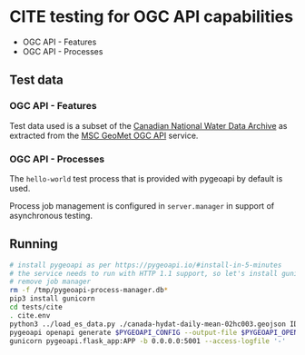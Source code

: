 # CITE testing for OGC API capabilities

- OGC API - Features
- OGC API - Processes

## Test data

### OGC API - Features
Test data used is a subset of the [Canadian National Water Data Archive](https://www.canada.ca/en/environment-climate-change/services/water-overview/quantity/monitoring/survey/data-products-services/national-archive-hydat.html) as extracted from the [MSC GeoMet OGC API](https://eccc-msc.github.io/open-data/msc-geomet/web-services_en/#ogc-api-features) service.

### OGC API - Processes
The `hello-world` test process that is provided with pygeoapi by default is used.

Process job management is configured in `server.manager` in support of asynchronous testing.

## Running

```bash
# install pygeoapi as per https://pygeoapi.io/#install-in-5-minutes
# the service needs to run with HTTP 1.1 support, so let's install gunicorn
# remove job manager
rm -f /tmp/pygeoapi-process-manager.db*
pip3 install gunicorn
cd tests/cite
. cite.env
python3 ../load_es_data.py ./canada-hydat-daily-mean-02hc003.geojson IDENTIFIER
pygeoapi openapi generate $PYGEOAPI_CONFIG --output-file $PYGEOAPI_OPENAPI
gunicorn pygeoapi.flask_app:APP -b 0.0.0.0:5001 --access-logfile '-'
```
